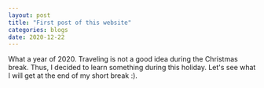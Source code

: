 ```yaml
---
layout: post
title: "First post of this website"
categories: blogs
date: 2020-12-22
---
```


What a year of 2020. Traveling is not a good idea during the Christmas break. Thus, I decided to learn something during this holiday. Let's see what I will get at the end of my short break :).
